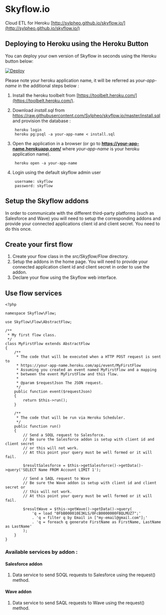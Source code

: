 # Skyflow.io

Cloud ETL for Heroku [http://sylpheo.github.io/skyflow.io/](http://sylpheo.github.io/skyflow.io/)

## Deploying to Heroku using the Heroku Button

You can deploy your own version of Skyflow in seconds using the Heroku button below:

<a href="https://heroku.com/deploy?template=https://github.com/Sylpheo/skyflow.io">
  <img src="https://www.herokucdn.com/deploy/button.png" alt="Deploy">
</a>

Please note your heroku application name, it will be referred as *your-app-name* in the additional steps below :

1. Install the heroku toolbelt from [https://toolbelt.heroku.com/](https://toolbelt.heroku.com/).
2. Download *install.sql* from <a href="https://raw.githubusercontent.com/Sylpheo/skyflow.io/master/install.sql" download>https://raw.githubusercontent.com/Sylpheo/skyflow.io/master/install.sql</a> and provision the database :

        heroku login
		heroku pg:psql -a your-app-name < install.sql

3. Open the application in a browser (or go to **https://your-app-name.herokuapp.com/** where *your-app-name* is your heroku application name).

        heroku open -a your-app-name

4. Login using the default skyflow admin user

        username: skyflow
        password: skyflow

## Setup the Skyflow addons

In order to communicate with the different third-party platforms (such as Salesforce and Wave) you will need to setup the corresponding addons and provide your connected applications client id and client secret. You need to do this once.

## Create your first flow

1. Create your flow class in the *src/Skyflow/Flow* directory.
2. Setup the addons in the home page. You will need to provide your connected application client id and client secret in order to use the addon.
3. Declare your flow using the Skyflow web interface.

## Use flow services

	<?php

	namespace Skyflow\Flow;

	use Skyflow\Flow\AbstractFlow;

	/**
	 * My first flow class.
	 */
	class MyFirstFlow extends AbstractFlow
	{
		/**
	     * The code that will be executed when a HTTP POST request is sent to
	     * https://your-app-name.heroku.com/api/event/MyFirstFlow
	     * Assuming you created an event named MyFirstFlow and a mapping
	     * between the event MyFirstFlow and this flow.
	     *
	     * @param $requestJson The JSON request.
	     */
		public function event($requestJson)
	    {
	        return $this->run();
	    }

	    /**
	     * The code that will be run via Heroku Scheduler.
	     */
	    public function run()
	    {
			// Send a SOQL request to Salesforce.
	        // Be sure the Salesforce addon is setup with client id and client secret
			// or this will not work.
	        // At this point your query must be well formed or it will fail.

	        $resultSalesforce = $this->getSalesforce()->getData()->query('SELECT Name FROM Account LIMIT 1');

	        // Send a SAQL request to Wave
	        // Be sure the Wave addon is setup with client id and client secret or
	        // this will not work.
			// At this point your query must be well formed or it will fail.

	        $resultWave = $this->getWave()->getData()->query(
				'q = load "0FbB000010E3KLS/0FcB0000000FBQLMUZ7";'
	            . 'q = filter q by Email in ["my-email@gmail.com"];'
	            . 'q = foreach q generate FirstName as FirstName, LastName as LastName'
	        );
	    }
	}

### Available services by addon :

#### Salesforce addon

1. Data service to send SOQL requests to Salesforce using the request() method.

#### Wave addon

1. Data service to send SAQL requests to Wave using the request() method.